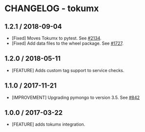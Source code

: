 # CHANGELOG - tokumx

## 1.2.1 / 2018-09-04

* [Fixed] Moves Tokumx to pytest. See [#2134](https://github.com/DataDog/integrations-core/pull/2134).
* [Fixed] Add data files to the wheel package. See [#1727](https://github.com/DataDog/integrations-core/pull/1727).

## 1.2.0 / 2018-05-11

* [FEATURE] Adds custom tag support to service checks.

## 1.1.0 / 2017-11-21

* [IMPROVEMENT] Upgrading pymongo to version 3.5. See [#842][]

## 1.0.0 / 2017-03-22

* [FEATURE] adds tokumx integration.

<!--- The following link definition list is generated by PimpMyChangelog --->
[#842]: https://github.com/DataDog/integrations-core/issues/842
